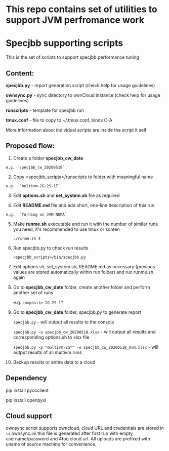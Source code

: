 This repo contains set of utilities to support JVM perfromance work
===================================================================


Specjbb supporting scripts
========================
This is the set of scripts to support specjbb performance tuning

## Content:

  **specjbb.py**   - report generation script (check help for usage guidelines)

  **ownsync.py**   - sync directory to ownCloud instance (check help for usage guidelines)
  
  **runscripts**   - template for specjbb run

  **tmux.conf**    - file to copy to ~/.tmux.conf, binds C-A  

  More information about individual scripts are inside the script it self

## Proposed flow:
  1. Create a folder **specjbb_cw_date**

    e.g. `specjbb_cw_20200518`
  
  2. Copy <specjbb_scripts>/runscripts to folder with meaningful name

    e.g.  `multivm-2G-2S-1T`

  3.  Edit **options.sh** and **set_system.sh** file as required

  4.  Edit **README.md** file and add short, one-line description of this run
  
    e.g.  `Turning on JVM NUMA`
  
  5.  Make **runme.sh** executable and run it with the number of similar runs you need, it's recommended to use tmux or screen    
  
       `./runme.sh 4`
  
  6.  Run specjbb.py to check run results
  
       `<specjbb_scripts>/bin/specjbb.py`  

  7.  Edit options.sh, set_system.sh, README.md as necessary (previous values are stored automatically within run folder) and run runme.sh again

  8.  Go to **specjbb_cw_date** folder, create another folder and perform another set of runs  

      e.g. `composite-2G-2S-1T`

  9.  Go to **specjbb_cw_date** folder, specjbb.py to generate report

      `specjbb.py`  - will output all results to the console

      `specjbb.py -o specjbb_cw_20200518.xlsx`  - will output all results and corresponding options.sh to xlsx file 

      `specjbb.py -p "multivm-2G*" -o specjbb_cw_20200518_mvm.xlsx` - will output results of all multivm runs 

  10. Backup results or entire data to a cloud

## Dependency

pip install pyocclient

pip install openpyxl

## Cloud support
ownsync script supports owncloud, cloud URL and credentials are stored in ~/.ownsync.ini this file is generated after first run with empty username/password and 4foo cloud url. All uploads are prefixed with uname of source machine for convenience.
